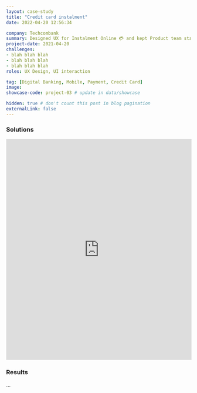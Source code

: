```yaml
---
layout: case-study
title: "Credit card instalment"
date: 2022-04-20 12:56:34

company: Techcombank
summary: Designed UX for Instalment Online 💳 and kept Product team stays focused on the omnichannel services experience, increased more 800% of new users and gained > $40m revenue.
project-date: 2021-04-20
challenges:
- blah blah blah
- blah blah blah
- blah blah blah
roles: UX Design, UI interaction

tag: [Digital Banking, Mobile, Payment, Credit Card]
image: 
showcase-code: project-03 # update in data/showcase

hidden: true # don't count this post in blog pagination
externalLink: false
---
```


### Solutions

<iframe style="border: 1px solid rgba(0, 0, 0, 0.1);" width="100%" height="600" src="https://www.figma.com/embed?embed_host=share&url=https%3A%2F%2Fwww.figma.com%2Fproto%2FrsqsU3ALXfE2cmeqhvHbgL%2FTechcombank-Credit-Card-Instalment%3Ftype%3Ddesign%26node-id%3D1-4%26t%3DZgVxLZ8ilua0Wsn6-1%26scaling%3Dcontain%26page-id%3D0%253A1%26starting-point-node-id%3D1%253A4%26mode%3Ddesign" allowfullscreen></iframe>

### Results
...